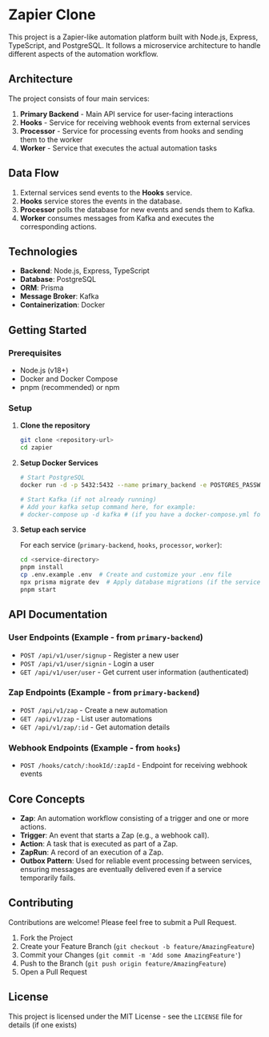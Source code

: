 # Zapier Clone

This project is a Zapier-like automation platform built with Node.js, Express, TypeScript, and PostgreSQL. It follows a microservice architecture to handle different aspects of the automation workflow.

## Architecture

The project consists of four main services:

1.  **Primary Backend** - Main API service for user-facing interactions
2.  **Hooks** - Service for receiving webhook events from external services
3.  **Processor** - Service for processing events from hooks and sending them to the worker
4.  **Worker** - Service that executes the actual automation tasks

## Data Flow

1.  External services send events to the **Hooks** service.
2.  **Hooks** service stores the events in the database.
3.  **Processor** polls the database for new events and sends them to Kafka.
4.  **Worker** consumes messages from Kafka and executes the corresponding actions.

## Technologies

-   **Backend**: Node.js, Express, TypeScript
-   **Database**: PostgreSQL
-   **ORM**: Prisma
-   **Message Broker**: Kafka
-   **Containerization**: Docker

## Getting Started

### Prerequisites

-   Node.js (v18+)
-   Docker and Docker Compose
-   pnpm (recommended) or npm

### Setup

1.  **Clone the repository**

    ```bash
    git clone <repository-url>
    cd zapier
    ```

2.  **Setup Docker Services**

    ```bash
    # Start PostgreSQL
    docker run -d -p 5432:5432 --name primary_backend -e POSTGRES_PASSWORD=mysecretpassword postgres

    # Start Kafka (if not already running)
    # Add your kafka setup command here, for example:
    # docker-compose up -d kafka # (if you have a docker-compose.yml for Kafka)
    ```

3.  **Setup each service**

    For each service (`primary-backend`, `hooks`, `processor`, `worker`):

    ```bash
    cd <service-directory>
    pnpm install
    cp .env.example .env  # Create and customize your .env file
    npx prisma migrate dev  # Apply database migrations (if the service uses Prisma)
    pnpm start
    ```

## API Documentation

### User Endpoints (Example - from `primary-backend`)

-   `POST /api/v1/user/signup` - Register a new user
-   `POST /api/v1/user/signin` - Login a user
-   `GET /api/v1/user/user` - Get current user information (authenticated)

### Zap Endpoints (Example - from `primary-backend`)

-   `POST /api/v1/zap` - Create a new automation
-   `GET /api/v1/zap` - List user automations
-   `GET /api/v1/zap/:id` - Get automation details

### Webhook Endpoints (Example - from `hooks`)

-   `POST /hooks/catch/:hookId/:zapId` - Endpoint for receiving webhook events

## Core Concepts

-   **Zap**: An automation workflow consisting of a trigger and one or more actions.
-   **Trigger**: An event that starts a Zap (e.g., a webhook call).
-   **Action**: A task that is executed as part of a Zap.
-   **ZapRun**: A record of an execution of a Zap.
-   **Outbox Pattern**: Used for reliable event processing between services, ensuring messages are eventually delivered even if a service temporarily fails.

## Contributing

Contributions are welcome! Please feel free to submit a Pull Request.

1.  Fork the Project
2.  Create your Feature Branch (`git checkout -b feature/AmazingFeature`)
3.  Commit your Changes (`git commit -m 'Add some AmazingFeature'`)
4.  Push to the Branch (`git push origin feature/AmazingFeature`)
5.  Open a Pull Request

## License

This project is licensed under the MIT License - see the `LICENSE` file for details (if one exists)
